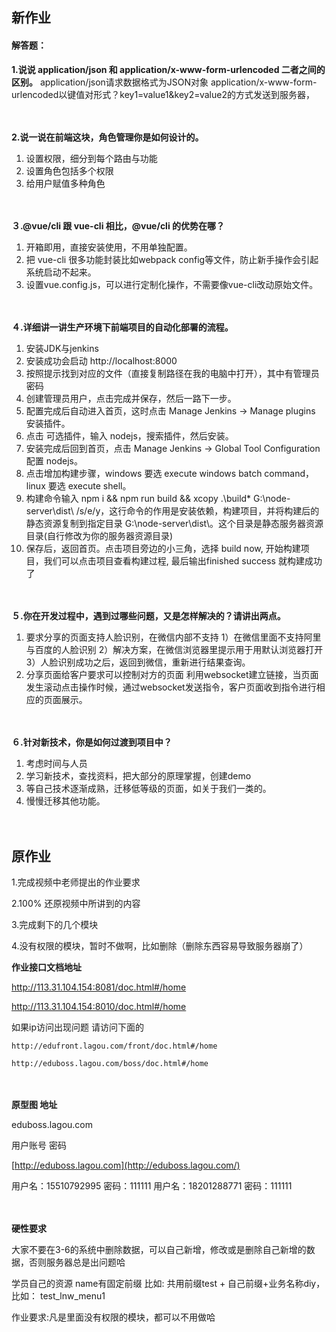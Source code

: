 ## 新作业

#### 解答题：

**1.说说 application/json 和 application/x-www-form-urlencoded 二者之间的区别。**
application/json请求数据格式为JSON对象
application/x-www-form-urlencoded以键值对形式？key1=value1&key2=value2的方式发送到服务器，



　

**2.说一说在前端这块，角色管理你是如何设计的。**
1. 设置权限，细分到每个路由与功能
2. 设置角色包括多个权限
3. 给用户赋值多种角色
　

　

**３.@vue/cli 跟 vue-cli 相比，@vue/cli 的优势在哪？**

1. 开箱即用，直接安装使用，不用单独配置。
2. 把 vue-cli 很多功能封装比如webpack config等文件，防止新手操作会引起系统启动不起来。
3. 设置vue.config.js，可以进行定制化操作，不需要像vue-cli改动原始文件。

　

**４.详细讲一讲生产环境下前端项目的自动化部署的流程。**
1. 安装JDK与jenkins
2. 安装成功会启动 http://localhost:8000 
3. 按照提示找到对应的文件（直接复制路径在我的电脑中打开），其中有管理员密码
4. 创建管理员用户，点击完成并保存，然后一路下一步。
5. 配置完成后自动进入首页，这时点击 Manage Jenkins -> Manage plugins 安装插件。
6. 点击 可选插件，输入 nodejs，搜索插件，然后安装。
7. 安装完成后回到首页，点击 Manage Jenkins -> Global Tool Configuration 配置 nodejs。
8. 点击增加构建步骤，windows 要选 execute windows batch command，linux 要选 execute shell。
9. 构建命令输入 npm i && npm run build && xcopy .\build* G:\node-server\dist\ /s/e/y，这行命令的作用是安装依赖，构建项目，并将构建后的静态资源复制到指定目录 G:\node-server\dist\。这个目录是静态服务器资源目录(自行修改为你的服务器资源目录)
10. 保存后，返回首页。点击项目旁边的小三角，选择 build now, 开始构建项目，我们可以点击项目查看构建过程, 最后输出finished success 就构建成功了
　

　

**５.你在开发过程中，遇到过哪些问题，又是怎样解决的？请讲出两点。**
1. 要求分享的页面支持人脸识别，在微信内部不支持
 1）在微信里面不支持阿里与百度的人脸识别
 2）解决方案，在微信浏览器里提示用于用默认浏览器打开
 3）人脸识别成功之后，返回到微信，重新进行结果查询。
2. 分享页面给客户要求可以控制对方的页面
  利用websocket建立链接，当页面发生滚动点击操作时候，通过websocket发送指令，客户页面收到指令进行相应的页面展示。
　

　

**６.针对新技术，你是如何过渡到项目中？**
1. 考虑时间与人员
2. 学习新技术，查找资料，把大部分的原理掌握，创建demo
3. 等自己技术逐渐成熟，迁移低等级的页面，如关于我们一类的。
4. 慢慢迁移其他功能。
　

　



## 原作业

1.完成视频中老师提出的作业要求

2.100% 还原视频中所讲到的内容

3.完成剩下的几个模块

4.没有权限的模块，暂时不做啊，比如删除（删除东西容易导致服务器崩了）



**作业接口文档地址**

http://113.31.104.154:8081/doc.html#/home

http://113.31.104.154:8010/doc.html#/home

如果ip访问出现问题 请访问下面的

```
http://edufront.lagou.com/front/doc.html#/home
```

```
http://eduboss.lagou.com/boss/doc.html#/home
```

　

**原型图 地址**

eduboss.lagou.com

用户账号 密码

[http://eduboss.lagou.com](http://eduboss.lagou.com/)

用户名：15510792995     密码：111111
用户名：18201288771     密码：111111

　

**硬性要求**

大家不要在3-6的系统中删除数据，可以自己新增，修改或是删除自己新增的数据，否则服务器总是出问题哈

学员自己的资源 name有固定前缀 比如: 共用前缀test + 自己前缀+业务名称diy， 比如： test_lnw_menu1

作业要求:凡是里面没有权限的模块，都可以不用做哈